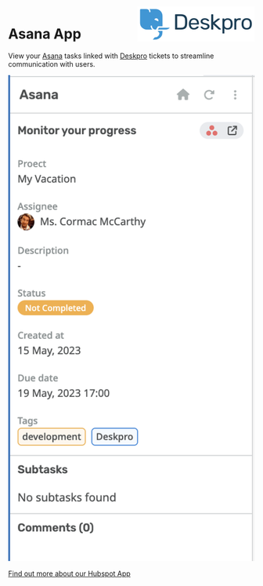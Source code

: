 <img align="right" alt="Deskpro" src="https://raw.githubusercontent.com/DeskproApps/asana/master/docs/assets/deskpro-logo.svg" />

# Asana App

View your [Asana](https://asana.com/) tasks linked with [Deskpro](https://www.deskpro.com/) tickets to streamline communication with users.

![Asana App - Deskpro](./docs/assets/asana-screenshot.png)

[Find out more about our Hubspot App](https://www.deskpro.com/apps/asana)
